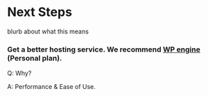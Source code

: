 # Next Steps

blurb about what this means

### Get a better hosting service.  We recommend [WP engine](http://wpengine.com/ "WP engine") (Personal plan).

Q: Why?

A: Performance & Ease of Use.
